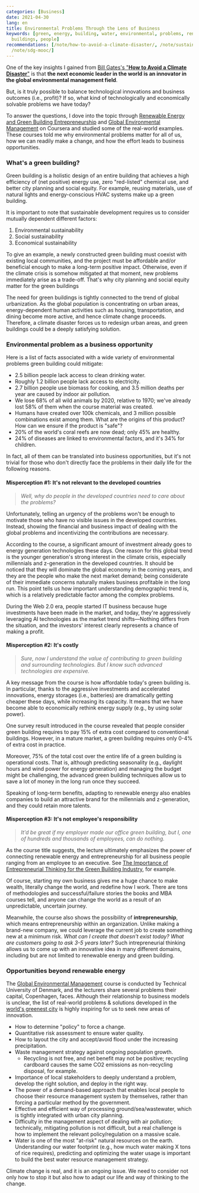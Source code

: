 ```yaml
---
categories: [Business]
date: 2021-04-30
lang: en
title: Environmental Problems Through the Lens of Business
keywords: [green, energy, building, water, environmental, problems, renewable, business,
  buildings, people]
recommendations: [/note/how-to-avoid-a-climate-disaster/, /note/sustainability-at-big-tech/,
  /note/sdg-mooc/]
---
```


One of the key insights I gained from [Bill Gates's "**How to Avoid a Climate Disaster**"](/note/how-to-avoid-a-climate-disaster) is that **the next economic leader in the world is an innovator in the global environmental management field**. 

But, is it truly possible to balance technological innovations and business outcomes (i.e., profit)? If so, what kind of technologically and economically solvable problems we have today?

To answer the questions, I dove into the topic through [Renewable Energy and Green Building Entrepreneurship](https://coursera.org/verify/T3LER8XRDGVE) and [Global Environmental Management](https://coursera.org/verify/SSZXFULHTAN3) on Coursera and studied some of the real-world examples. These courses told me why environmental problems matter for all of us, how we can readily make a change, and how the effort leads to business opportunities.

### What's a green building?

Green building is a holistic design of an entire building that achieves a high efficiency of (net positive) energy use, zero "red-listed" chemical use, and better city planning and social equity. For example, reusing materials, use of natural lights and energy-conscious HVAC systems make up a green building.

It is important to note that sustainable development requires us to consider mutually dependent different factors:

1. Environmental sustainability
2. Social sustainability
3. Economical sustainability

To give an example, a newly constructed green building must coexist with existing local communities, and the project must be affordable and/or beneficial enough to make a long-term positive impact. Otherwise, even if the climate crisis is somehow mitigated at that moment, new problems immediately arise as a trade-off. That's why city planning and social equity matter for the green buildings

The need for green buildings is tightly connected to the trend of global urbanization. As the global population is concentrating on urban areas, energy-dependent human activities such as housing, transportation, and dining become more active, and hence climate change proceeds. Therefore, a climate disaster forces us to redesign urban areas, and green buildings could be a deeply satisfying solution.

### Environmental problem as a business opportunity

Here is a list of facts associated with a wide variety of environmental problems green building could mitigate:

- 2.5 billion people lack access to clean drinking water.
- Roughly 1.2 billion people lack access to electricity.
- 2.7 billion people use biomass for cooking, and 3.5 million deaths per year are caused by indoor air pollution.
- We lose 68% of all wild animals by 2020, relative to 1970; we've already lost 58% of them when the course material was created.
- Humans have created over 100k chemicals, and 3 million possible combinations exist among them. What are the origins of this product? How can we ensure if the product is "safe"?
- 20% of the world's coral reefs are now dead; only 45% are healthy.
- 24% of diseases are linked to environmental factors, and it's 34% for children.

In fact, all of them can be translated into business opportunities, but it's not trivial for those who don't directly face the problems in their daily life for the following reasons.

#### Misperception #1: It's not relevant to the developed countries

> *Well, why do people in the developed countries need to care about the problems?*

Unfortunately, telling an urgency of the problems won't be enough to motivate those who have no visible issues in the developed countries. Instead, showing the financial and business impact of dealing with the global problems and incentivizing the contributions are necessary.

According to the course, a significant amount of investment already goes to energy generation technologies these days. One reason for this global trend is the younger generation's strong interest in the climate crisis, especially millennials and z-generation in the developed countries. It should be noticed that they will dominate the global economy in the coming years, and they are the people who make the next market demand; being considerate of their immediate concerns naturally makes business profitable in the long run. This point tells us how important understanding demographic trend is, which is a relatively predictable factor among the complex problems.

During the Web 2.0 era, people started IT business because huge investments have been made in the market, and today, they're aggressively leveraging AI technologies as the market trend shifts&mdash;Nothing differs from the situation, and the investors' interest clearly represents a chance of making a profit. 

#### Misperception #2: It's costly 

> *Sure, now I understand the value of contributing to green building and surrounding technologies. But I know such advanced technologies are expensive.*

A key message from the course is how affordable today's green building is. In particular, thanks to the aggressive investments and accelerated innovations, energy storages (i.e., batteries) are dramatically getting cheaper these days, while increasing its capacity. It means that we have become able to economically rethink energy supply (e.g., by using solar power).

One survey result introduced in the course revealed that people consider green building requires to pay 15% of extra cost compared to conventional buildings. However, in a mature market, a green building requires only 0-4% of extra cost in practice.

Moreover, 75% of the total cost over the entire life of a green building is operational costs. That is, although predicting seasonality (e.g., daylight hours and wind power for energy generation) and managing the budget might be challenging, the advanced green building techniques allow us to save a lot of money in the long run once they succeed.

Speaking of long-term benefits, adapting to renewable energy also enables companies to build an attractive brand for the millennials and z-generation, and they could retain more talents.

#### Misperception #3: It's not employee's responsibility

> *It'd be great if my employer made our office green building, but I, one of hundreds and thousands of employees, can do nothing.*

As the course title suggests, the lecture ultimately emphasizes the power of connecting renewable energy and entrepreneurship for all business people ranging from an employee to an executive. See [The Importance of Entrepreneurial Thinking for the Green Building Industry](http://insight.gbig.org/the-importance-of-entrepreneurial-thinking-for-the-green-building-industry/), for example.

Of course, starting my own business gives me a huge chance to make wealth, literally change the world, and redefine how I work. There are tons of methodologies and successful/failure stories the books and MBA courses tell, and anyone can change the world as a result of an unpredictable, uncertain journey.

Meanwhile, the course also shows the possibility of **intrepreneurship**, which means entrepreneurship within an organization. Unlike making a brand-new company, we could leverage the current job to create something new at a minimum risk. *What can I create that doesn't exist today? What are customers going to ask 3-5 years later?* Such intrepreneurial thinking allows us to come up with an innovative idea in many different domains, including but are not limited to renewable energy and green building.

### Opportunities beyond renewable energy

The [Global Environmental Management](https://coursera.org/verify/SSZXFULHTAN3) course is conducted by Technical University of Denmark, and the lecturers share several problems their capital, Copenhagen, faces. Although their relationship to business models is unclear, the list of real-world problems & solutions developed in the [world's greenest city](https://www.telegraph.co.uk/travel/discovering-hygge-in-copenhagen/worlds-greenest-city/) is highly inspiring for us to seek new areas of innovation.

- How to determine "policy" to force a change.
- Quantitative risk assessment to ensure water quality.
- How to layout the city and accept/avoid flood under the increasing precipitation.
- Waste management strategy against ongoing population growth.
  - Recycling is not free, and net benefit may not be positive; recycling cardboard causes the same CO2 emissions as non-recycling disposal, for example.
- Importance of local stakeholders to deeply understand a problem, develop the right solution, and deploy in the right way. 
- The power of a demand-based approach that enables local people to choose their resource management system by themselves, rather than forcing a particular method by the government.
- Effective and efficient way of processing ground/sea/wastewater, which is tightly integrated with urban city planning.
- Difficulty in the management aspect of dealing with air pollution; technically, mitigating pollution is not difficult, but a real challenge is how to implement the relevant policy/regulation on a massive scale.
- Water is one of the most "at-risk" natural resources on the earth. Understanding our water footprint (e.g., how much water making X tons of rice requires), predicting and optimizing the water usage is important to build the best water resource management strategy. 

Climate change is real, and it is an ongoing issue. We need to consider not only how to stop it but also how to adapt our life and way of thinking to the change.